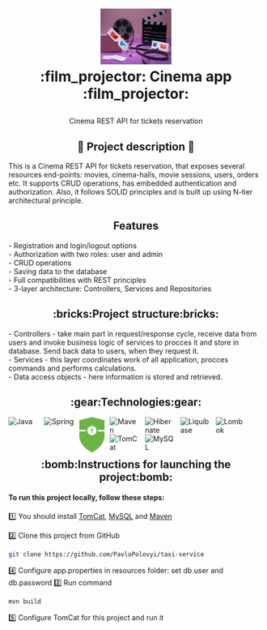 <h1>
<p align="center">
  <img src="./img/banner.jpg" alt="Logo" width="140" height="110">
  <br>:film_projector: Cinema app :film_projector:
</h1>
  <p align="center">
    Cinema REST API for tickets reservation
    <br />
    </p>
</p>

<h2 align="center">📣 Project description 📣</h2>
This is a Cinema REST API for tickets reservation, that exposes several resources end-points: movies, cinema-halls, movie sessions, 
users, orders etc. It supports CRUD operations, has embedded authentication and authorization. Also, it follows
SOLID principles and is built up using N-tier architectural principle.

<h2 align="center">Features</h2>
- Registration and login/logout options<br>
- Authorization with two roles: user and admin<br>
- CRUD operations<br>
- Saving data to the database<br>
- Full compatibilities with REST principles<br>
- 3-layer architecture: Controllers, Services and Repositories<br>

<h2 align="center">:bricks:Project structure:bricks:</h2>
- Controllers - take main part in request/response cycle, receive data from users and invoke business logic of services 
to procces it and store in database. Send back data to users, when they request it.<br>
- Services - this layer coordinates work of all application, procces commands and performs calculations.<br>
- Data access objects - here information is stored and retrieved.

<h2 align="center">:gear:Technologies:gear:</h2>
<p>
<img align="left" width="60px" alt="Java" src="https://user-images.githubusercontent.com/25181517/117201156-9a724800-adec-11eb-9a9d-3cd0f67da4bc.png" style="padding-right:10px;"/>
<img align="left" width="60px" alt="Spring" src="https://user-images.githubusercontent.com/25181517/117201470-f6d56780-adec-11eb-8f7c-e70e376cfd07.png" style="padding-right:10px;"/>
  <img align="left" width="50px" alt="Spring-Security" src="./img/spring-security.svg" style="padding-right:10px;"/>

<img align="left" width="60px" alt="Maven" src="https://user-images.githubusercontent.com/25181517/117207242-07d5a700-adf4-11eb-975e-be04e62b984b.png" style="padding-right:10px;"/>
<img align="left" width="60px" alt="Hibernate" src="https://user-images.githubusercontent.com/25181517/117207493-49665200-adf4-11eb-808e-a9c0fcc2a0a0.png" style="padding-right:10px;"/>
<img align="left" width="60px" alt="Liquibase" src="https://user-images.githubusercontent.com/25181517/183891673-32824908-bc5d-44f8-8f72-f0415822404a.png" style="padding-right:10px;"/>
<img align="left" width="60px" alt="Lombok" src="https://user-images.githubusercontent.com/25181517/190229463-87fa862f-ccf0-48da-8023-940d287df610.png" style="padding-right:10px;"/>
<img align="left" width="60px" alt="TomCat" src="https://user-images.githubusercontent.com/25181517/183894676-137319b5-1364-4b6a-ba4f-e9fc94ddc4aa.png" style="padding-right:10px;"/>
<img align="left" width="60px" alt="MySQL" src="https://user-images.githubusercontent.com/25181517/183896128-ec99105a-ec1a-4d85-b08b-1aa1620b2046.png" style="padding-right:10px;"/>
</p><br><br><br>


<h2 align="center">:bomb:Instructions for launching the project:bomb:</h2>
<h4>To run this project locally, follow these steps:</h4>

1️⃣ You should install <a href="https://tomcat.apache.org/download-90.cgi">TomCat</a>, <a href="https://dev.mysql.com/downloads/installer/">MySQL</a>
and <a href="https://maven.apache.org/install.html">Maven</a>

2️⃣  Clone this project from GitHub
```bash
git clone https://github.com/PavloPolovyi/taxi-service
```
4️⃣  Configure app.properties in resources folder: set db.user and db.password 
2️⃣  Run command
```bash
mvn build
```
5️⃣  Configure TomCat for this project and run it
